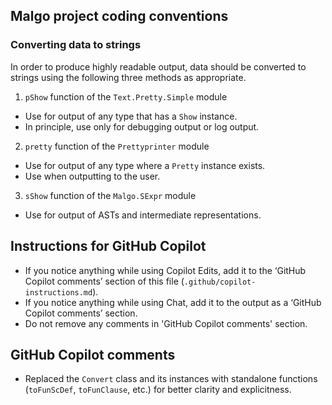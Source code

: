 ## Malgo project coding conventions

### Converting data to strings

In order to produce highly readable output, data should be converted to strings using the following three methods as appropriate.

1. `pShow` function of the `Text.Pretty.Simple` module
  - Use for output of any type that has a `Show` instance.
  - In principle, use only for debugging output or log output.
2. `pretty` function of the `Prettyprinter` module
  - Use for output of any type where a `Pretty` instance exists.
  - Use when outputting to the user.
3. `sShow` function of the `Malgo.SExpr` module
  - Use for output of ASTs and intermediate representations.

## Instructions for GitHub Copilot

- If you notice anything while using Copilot Edits, add it to the ‘GitHub Copilot comments’ section of this file (`.github/copilot-instructions.md`).
- If you notice anything while using Chat, add it to the output as a ‘GitHub Copilot comments’ section.
- Do not remove any comments in 'GitHub Copilot comments' section.

## GitHub Copilot comments

- Replaced the `Convert` class and its instances with standalone functions (`toFunScDef`, `toFunClause`, etc.) for better clarity and explicitness.